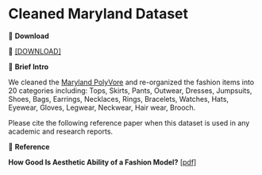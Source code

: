 # Cleaned Maryland Dataset


🖤 **Download**

🍒 [[DOWNLOAD]](https://hkaidlab-my.sharepoint.com/:u:/g/personal/xingxingzou_aidlab_hk/Ec7Rbd_hiIxMuZSfQJ8J5ZMBohVRCkrGO0ayIFvwb8I7GQ?e=teDTTz)

🖤 **Brief Intro**

We cleaned the [Maryland PolyVore](https://github.com/xthan/polyvore-dataset) and re-organized the fashion items into 20 categories including: Tops, Skirts, Pants, Outwear, Dresses, Jumpsuits, Shoes, Bags, Earrings, Necklaces, Rings, Bracelets, Watches, Hats, Eyewear, Gloves, Legwear, Neckwear, Hair wear, Brooch.

Please cite the following reference paper when this dataset is used in any academic and research reports.

🖤 **Reference**

**How Good Is Aesthetic Ability of a Fashion Model?** [[pdf]]()


